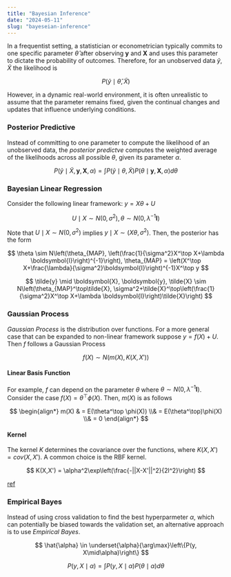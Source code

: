 ```yaml
---
title: "Bayesian Inference"
date: "2024-05-11"
slug: "bayeseian-inference"
---
```


In a frequentist setting, a statistician or econometrician typically commits to one specific parameter $\hat{\theta}$ after observing $\boldsymbol{y}$ and $\boldsymbol{X}$ and uses this parameter to dictate the probability of outcomes. Therefore, for an unobserved data $\tilde{y},\tilde{X}$ the likelihood is

$$
P(\tilde{y}\mid \hat{\theta},\tilde{X})
$$

However, in a dynamic real-world environment, it is often unrealistic to assume that the parameter remains fixed, given the continual changes and updates that influence underlying conditions.

### Posterior Predictive

Instead of committing to one parameter to compute the likelihood of an unobserved data, the *posterior predictve* computes the weighted average of the likelihoods across all possible $\theta$, given its parameter $\alpha$.

$$
P(\tilde{y}\mid\tilde{X}, \boldsymbol{y}, \boldsymbol{X}, \alpha)=\int P(\tilde{y}\mid\theta, \tilde{X})P(\theta\mid \boldsymbol{y}, \boldsymbol{X}, \alpha)d\theta
$$

### Bayesian Linear Regression

Consider the following linear framework: $y = X\theta + U$

$$
U\mid X \sim N(0, \sigma^2), \theta \sim N(0, \lambda^{-1}\boldsymbol{I})
$$

Note that $U\mid X \sim N(0, \sigma^2)$ implies $y\mid X \sim(X\theta, \sigma^2)$. Then, the posterior has the form

$$
\theta \sim N\left(\theta_{MAP}, \left(\frac{1}{\sigma^2}X^\top X+\lambda \boldsymbol{I}\right)^{-1}\right), \theta_{MAP} = \left(X^\top X+\frac{\lambda}{\sigma^2}\boldsymbol{I}\right)^{-1}X^\top y
$$

$$
\tilde{y} \mid \boldsymbol{X}, \boldsymbol{y}, \tilde{X} \sim N\left(\theta_{MAP}^\top\tilde{X}, \sigma^2+\tilde{X}^\top\left(\frac{1}{\sigma^2}X^\top X+\lambda \boldsymbol{I}\right)\tilde{X}\right)
$$

### Gaussian Process

*Gaussian Process* is the distribution over functions.
For a more general case that can be expanded to non-linear framework suppose $y = f(X) + U$. Then $f$ follows a Gaussian Process

$$
f(X) \sim N(m(X), K(X,X'))
$$

#### Linear Basis Function

For example, $f$ can depend on the parameter $\theta$ where $\theta \sim N(0, \lambda^{-1}\boldsymbol{I})$. Consider the case $f(X) = \theta^\top \phi(X)$. Then, $m(X)$ is as follows

$$
\begin{align*}
m(X) & = E(\theta^\top \phi(X))
\\& = E(\theta^\top)\phi(X)
\\& = 0
\end{align*}
$$

#### Kernel

The kernel $K$ determines the covariance over the functions, where $K(X, X') = cov(X, X')$. A common choice is the RBF kernel.

$$
K(X,X') = \alpha^2\exp\left(\frac{-||X-X'||^2}{2l^2}\right)
$$

<a href="https://www.cs.cmu.edu/~epxing/Class/10708-17/notes-17/10708-scribe-lecture24.pdf">ref</a>

### Empirical Bayes

Instead of using cross validation to find the best hyperparmeter $\alpha$, which can potentially be biased towards the validation set, an alternative approach is to use *Empirical Bayes*.

$$
\hat{\alpha} \in \underset{\alpha}{\arg\max}\left\{P(y, X\mid\alpha)\right\}
$$

$$
P(y, X\mid\alpha) = \int P(y,X\mid\alpha)P(\theta\mid\alpha)d\theta
$$
